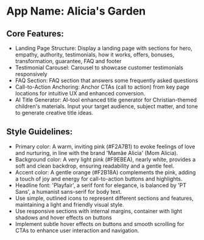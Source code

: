 # **App Name**: Alicia's Garden

## Core Features:

- Landing Page Structure: Display a landing page with sections for hero, empathy, authority, testimonials, how it works, offers, bonuses, transformation, guarantee, FAQ and footer
- Testimonial Carousel: Carousel to showcase customer testimonials responsively
- FAQ Section: FAQ section that answers some frequently asked questions
- Call-to-Action Anchoring: Anchor CTAs (call to action) from key page locations for intuitive UX and enhanced conversion.
- AI Title Generator: AI-tool enhanced title generator for Christian-themed children's materials. Input your target audience, subject matter, and tone to generate creative title ideas.

## Style Guidelines:

- Primary color: A warm, inviting pink (#F2A7B1) to evoke feelings of love and nurturing, in line with the brand 'Mamãe Alicia' (Mom Alicia).
- Background color: A very light pink (#F9EBEA), nearly white, provides a soft and clean backdrop, ensuring readability and a gentle feel.
- Accent color: A gentle orange (#F2B18A) complements the pink, adding a touch of joy and energy for call-to-action buttons and highlights.
- Headline font: 'Playfair', a serif font for elegance, is balanced by 'PT Sans', a humanist sans-serif for body text.
- Use simple, outlined icons to represent different sections and features, maintaining a light and friendly visual style.
- Use responsive sections with internal margins, container with light shadows and hover effects on buttons
- Implement subtle hover effects on buttons and smooth scrolling for CTAs to enhance user interaction and navigation.